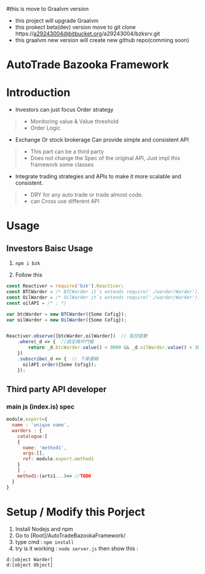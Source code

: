 #this is move to Graalvm version 
* this project will upgrade Graalvm
* this prokect beta(dev) version move to git clone https://a29243004@bitbucket.org/a29243004/bzksrv.git
* this graalvm new version will create new github repo(comming soon)


# AutoTrade Bazooka Framework

# Introduction

* Investors can just focus Order strategy
> * Monitoring value & Value threshold
> * Order Logic

* Exchange Or stock brokerage Can provide simple and consistent API 
> * This part can be a third party
> * Does not change the Spec of the original API, Just impl this framework some classes

* Integrate trading strategies and APIs to make it more scalable and consistent. 
> * DRY for any auto trade or trade almost code.
> * can Cross use different API


# Usage

## Investors Baisc Usage

1. ``` npm i bzk ```

2. Follow this

```javascript
const Reactiver = require('bzk').Reactiver;
const BTCWarder = /* BTCWarder it`s extends require('./warder/Warder'); Thirst Party*/
const OilWarder = /* OilWarder it`s extends require('./warder/Warder'); Thirst Party */
const oilAPI = /* ; */

var btcWarder = new BTCWarder({Some Cofig});
var oilWarder = new OilWarder({Some Cofig});


Reactiver.observe([btcWarder,oilWarder])  // 監控變數
    .where(_d => {  //設定條件門檻
        return _d.btcWarder.value() > 9000 && _d.oilWarder.value() < 30;
    })
    .subscribe(_d => {  // 下單邏輯
      oilAPI.order({Some Cofig});
    });


```



## Third party API developer

### main js (index.is) spec

```javascript
module.export={
  name : 'unique name',
  warders : {
    catalogue:[
    {
      name: 'method1',
      args:[],
      ref: module.export.method1
    }
    ] ,
    method1:(arts1...)=> //TODO
  }
}
```


# Setup / Modify this Porject
1. Install Nodejs and npm 
2. Go to [Root]/AutoTradeBazookaFramework/ 
3. type cmd : ``npm install``
4. try is it working : ``node server.js``
then show this :
```
d:[object Warder]
d:[object Object]
```

